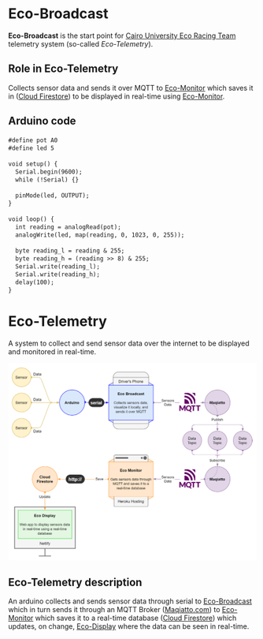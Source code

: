 # Eco-Broadcast

**Eco-Broadcast** is the start point for [Cairo University Eco Racing Team](https://www.facebook.com/ShellEcoMarathonCUT) telemetry system (so-called _Eco-Telemetry_).

## Role in Eco-Telemetry

Collects sensor data and sends it over MQTT to [Eco-Monitor](https://github.com/adhammo/eco-monitor) which saves it in ([Cloud Firestore](https://firebase.google.com/docs/firestore)) to be displayed in real-time using [Eco-Monitor](https://github.com/adhammo/eco-display).

## Arduino code
```arduino
#define pot A0
#define led 5

void setup() {
  Serial.begin(9600);
  while (!Serial) {}

  pinMode(led, OUTPUT);
}

void loop() {
  int reading = analogRead(pot);
  analogWrite(led, map(reading, 0, 1023, 0, 255));
  
  byte reading_l = reading & 255;
  byte reading_h = (reading >> 8) & 255;
  Serial.write(reading_l);
  Serial.write(reading_h);
  delay(100);
}
```

# Eco-Telemetry

A system to collect and send sensor data over the internet to be displayed and monitored in real-time.

![Eco Telemetry diagram](./diagram.png)

## Eco-Telemetry description

An arduino collects and sends sensor data through serial to [Eco-Broadcast](https://github.com/adhammo/eco-broadcast) which in turn sends it through an MQTT Broker ([Maqiatto.com](https://www.maqiatto.com/)) to [Eco-Monitor](https://github.com/adhammo/eco-monitor) which saves it to a real-time database ([Cloud Firestore](https://firebase.google.com/docs/firestore)) which updates, on change, [Eco-Display](https://github.com/adhammo/eco-display) where the data can be seen in real-time.

